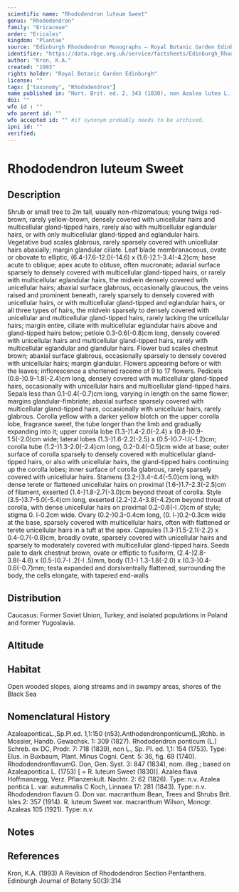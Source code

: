 ```yaml
---
scientific name: "Rhododendron luteum Sweet"
genus: "Rhododendron"
family: "Ericaceae"
order: "Ericales"
kingdom: "Plantae"
source: "Edinburgh Rhododendron Monographs – Royal Botanic Garden Edinburgh"
identifier: "https://data.rbge.org.uk/service/factsheets/Edinburgh_Rhododendron_Monographs.xhtml"
author: "Kron, K.A."
created: "1993"
rights holder: "Royal Botanic Garden Edinburgh"
license: ""
tags: ["taxonomy", "Rhododendron"]
name published in: "Hort. Brit. ed. 2, 343 (1830), non Azalea lutea L., Sp. PL ed. 1,1: 150 (1753); based on Azalea ponticaL. (1753), q.v."
doi: ""
wfo id : ""
wfo parent id: ""
wfo accepted id: "" #if synonym probably needs to be archived.                      
ipni id: ""
verified:
---
```


                       

# Rhododendron luteum Sweet

## Description
Shrub or small tree to 2m tall, usually non-rhizomatous; young twigs red-brown, rarely yellow-brown, densely covered with unicellular hairs and multicellular gland-tipped hairs, rarely also with multicellular eglandular hairs, or with only multicellular gland-tipped and eglandular hairs. Vegetative bud scales glabrous, rarely sparsely covered with unicellular hairs abaxially; margin glandular ciliate. Leaf blade membranaceous, ovate or obovate to elliptic, (6.4-)7.6-12.0(-14.6) x (1.6-)2.1-3.4(-4.2)cm; base acute to oblique; apex acute to obtuse, often mucronate; adaxial surface sparsely to densely covered with multicellular gland-tipped hairs, or rarely with multicellular eglandular hairs, the midvein densely covered with unicellular hairs; abaxial surface glabrous, occasionally glaucous, the veins raised and prominent beneath, rarely sparsely to densely covered with unicellular hairs, or with multicellular gland-tipped and eglandular hairs, or all three types of hairs, the midvein sparsely to densely covered with unicellular and multicellular gland-tipped hairs, rarely lacking the unicellular hairs; margin entire, ciliate with multicellular eglandular hairs above and gland-tipped hairs below; petiole 0.3-0.6(-0.8)cm long, densely covered with unicellular hairs and multicellular gland-tipped hairs, rarely with multicellular eglandular and glandular hairs. Flower bud scales chestnut brown; abaxial surface glabrous, occasionally sparsely to densely covered with unicellular hairs; margin glandular. Flowers appearing before or with the leaves; inflorescence a shortened raceme of 9 to 17 flowers. Pedicels (0.8-)0.9-1.8(-2.4)cm long, densely covered with multicellular gland-tipped hairs, occasionally with unicellular hairs and multicellular gland-tipped hairs. Sepals less than 0.1-0.4(-0.7)cm long, varying in length on the same flower; margins glandular-fimbriate; abaxial surface sparsely covered with multicellular gland-tipped hairs, occasionally with unicellular hairs, rarely glabrous. Corolla yellow with a darker yellow blotch on the upper corolla lobe, fragrance sweet, the tube longer than the limb and gradually expanding into it; upper corolla lobe (1.3-)1.4-2.0(-2.4) x (0.8-)0.9-1.5(-2.0)cm wide; lateral lobes (1.3-)1.6-2.2(-2.5) x (0.5-)0.7-l.l(-1.2)cm; corolla tube (1.2-)1.3-2.0(-2.4)cm long, 0.2-0.4(-0.5)cm wide at base; outer surface of corolla sparsely to densely covered with multicellular gland-tipped hairs, or also with unicellular hairs, the gland-tipped hairs continuing up the corolla lobes; inner surface of corolla glabrous, rarely sparsely covered with unicellular hairs. Stamens (3.2-)3.4-4.4(-5.0)cm long, with dense terete or flattened unicellular hairs on proximal (1.6-)1.7-2.3(-2.5)cm of filament, exserted (1.4-)1.8-2.7(-3.0)cm beyond throat of corolla. Style (3.5-)3.7-5.0(-5.4)cm long, exserted (2.2-)2.4-3.8(-4.2)cm beyond throat of corolla, with dense unicellular hairs on proximal 0.2-0.6(-l .0)cm of style; stigma 0. l-0.2cm wide. Ovary (0.2-)0.3-0.4cm long, (0. l-)0.2-0.3cm wide at the base, sparsely covered with multicellular hairs, often with flattened or terete unicellular hairs in a tuft at the apex. Capsules (1.3-)1.5-2.1(-2.2) x 0.4-0.7(-0.8)cm, broadly ovate, sparsely covered with unicellular hairs and sparsely to moderately covered with multicellular gland-tipped hairs. Seeds pale to dark chestnut brown, ovate or effiptic to fusiform, (2.4-)2.8-3.8(-4.8) x (0.5-)0.7-l .2(-l .5)mm, body (1.1-) 1.3-1.8(-2.0) x (0.3-)0.4-0.6(-0.7)mm; testa expanded and dorsiventrally flattened, surrounding the body, the cells elongate, with tapered end-walls

## Distribution
Caucasus: Former Soviet Union, Turkey, and isolated populations in Poland and former Yugoslavia.

## Altitude


## Habitat
Open wooded slopes, along streams and in swampy areas, shores of the Black Sea

## Nomenclatural History
AzaleaponticaL.,Sp.Pl.ed. 1,1:150 (n53).Anthodendronponticum(L.)Rchb. in Mossier, Handb. Gewachsk. 1: 309 (1827). Rhododendron ponticum (L.) Schreb. ex DC, Prodr. 7: 718 (1839), non L., Sp. PI. ed. 1,1: 154 (1753). Type: Elus. in Buxbaum, Plant. Minus Cogni. Cent. 5: 36, fig. 69 (1740). RhododendronflavumG. Don, Gen. Syst. 3: 847 (1834), nom. illeg.; based on Azaleapontica L. (1753) [ = R. luteum Sweet (1830)]. Azalea flava Hoffmanzegg, Verz. Pflanzenkult. Nachtr. 2: 62 (1826). Type: n.v. Azalea pontica L. var. autumnalis C Koch, Linnaea 17: 281 (1843). Type: n.v. Rhododendron flavum G. Don var. macranthum Bean, Trees and Shrubs Brit. Isles 2: 357 (1914). R. luteum Sweet var. macranthum Wilson, Monogr. Azaleas 105 (1921). Type: n.v.
                       
## Notes


## References

Kron, K.A. (1993) A Revision of Rhododendron Section Pentanthera. Edinburgh Journal of Botany 50(3):314
